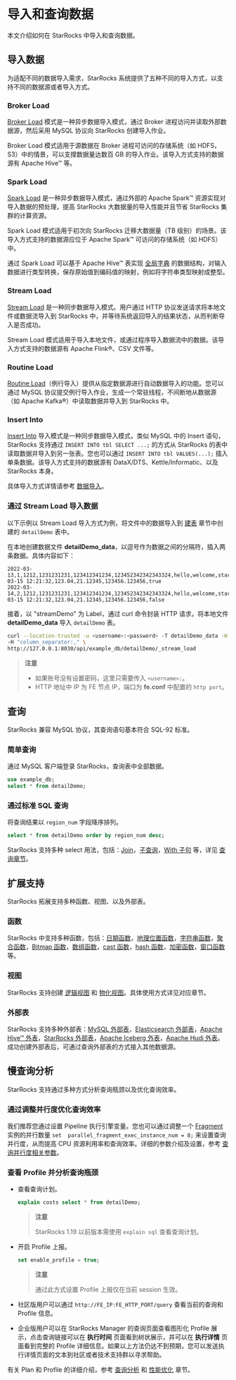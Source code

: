 # 导入和查询数据

本文介绍如何在 StarRocks 中导入和查询数据。

## 导入数据

为适配不同的数据导入需求，StarRocks 系统提供了五种不同的导入方式，以支持不同的数据源或者导入方式。

### Broker Load

[Broker Load](/loading/BrokerLoad.md) 模式是一种异步数据导入模式，通过 Broker 进程访问并读取外部数据源，然后采用 MySQL 协议向 StarRocks 创建导入作业。

Broker Load 模式适用于源数据在 Broker 进程可访问的存储系统（如 HDFS，S3）中的情景，可以支撑数据量达数百 GB 的导入作业。该导入方式支持的数据源有 Apache Hive™ 等。

### Spark Load

[Spark Load](/loading/SparkLoad.md) 是一种异步数据导入模式，通过外部的 Apache Spark™ 资源实现对导入数据的预处理，提高 StarRocks 大数据量的导入性能并且节省 StarRocks 集群的计算资源。

Spark Load 模式适用于初次向 StarRocks 迁移大数据量（TB 级别）的场景。该导入方式支持的数据源应位于 Apache Spark™ 可访问的存储系统（如 HDFS）中。

通过 Spark Load 可以基于 Apache Hive™ 表实现 [全局字典](/loading/SparkLoad.md) 的数据结构，对输入数据进行类型转换，保存原始值到编码值的映射，例如将字符串类型映射成整型。

### Stream Load

[Stream Load](/loading/StreamLoad.md) 是一种同步数据导入模式。用户通过 HTTP 协议发送请求将本地文件或数据流导入到 StarRocks 中，并等待系统返回导入的结果状态，从而判断导入是否成功。

Stream Load 模式适用于导入本地文件，或通过程序导入数据流中的数据。该导入方式支持的数据源有 Apache Flink®、CSV 文件等。

### Routine Load

[Routine Load](/loading/RoutineLoad.md)（例行导入）提供从指定数据源进行自动数据导入的功能。您可以通过 MySQL 协议提交例行导入作业，生成一个常驻线程，不间断地从数据源（如 Apache Kafka®）中读取数据并导入到 StarRocks 中。

### Insert Into

[Insert Into](/loading/InsertInto.md) 导入模式是一种同步数据导入模式，类似 MySQL 中的 Insert 语句，StarRocks 支持通过 `INSERT INTO tbl SELECT ...;` 的方式从 StarRocks 的表中读取数据并导入到另一张表。您也可以通过 `INSERT INTO tbl VALUES(...);` 插入单条数据。该导入方式支持的数据源有 DataX/DTS、Kettle/Informatic、以及 StarRocks 本身。

具体导入方式详情请参考 [数据导入](../loading/Loading_intro.md)。

### 通过 Stream Load 导入数据

以下示例以 Stream Load 导入方式为例，将文件中的数据导入到 [建表](/quick_start/Create_table.md) 章节中创建的 `detailDemo` 表中。

在本地创建数据文件 **detailDemo_data**，以逗号作为数据之间的分隔符，插入两条数据。具体内容如下：

```Plain Text
2022-03-13,1,1212,1231231231,123412341234,123452342342343324,hello,welcome,starrocks,2022-03-15 12:21:32,123.04,21.12345,123456.123456,true
2022-03-14,2,1212,1231231231,123412341234,123452342342343324,hello,welcome,starrocks,2022-03-15 12:21:32,123.04,21.12345,123456.123456,false
```

接着，以 "streamDemo" 为 Label，通过 curl 命令封装 HTTP 请求，将本地文件 **detailDemo_data** 导入 `detailDemo` 表。

```bash
curl --location-trusted -u <username>:<password> -T detailDemo_data -H "label: streamDemo" \
-H "column_separator:," \
http://127.0.0.1:8030/api/example_db/detailDemo/_stream_load
```

> **注意**
>
> - 如果账号没有设置密码，这里只需要传入 `<username>:`。
> - HTTP 地址中 IP 为 FE 节点 IP，端口为 **fe.conf** 中配置的 `http port`。

## 查询

StarRocks 兼容 MySQL 协议，其查询语句基本符合 SQL-92 标准。

### 简单查询

通过 MySQL 客户端登录 StarRocks，查询表中全部数据。

```sql
use example_db;
select * from detailDemo;
```

### 通过标准 SQL 查询

将查询结果以 `region_num` 字段降序排列。

```sql
select * from detailDemo order by region_num desc;
```

StarRocks 支持多种 select 用法，包括：[Join](/sql-reference/sql-statements/data-manipulation/SELECT.md#%E8%BF%9E%E6%8E%A5join)，[子查询](/sql-reference/sql-statements/data-manipulation/SELECT.md#子查询)，[With 子句](/sql-reference/sql-statements/data-manipulation/SELECT.md#with-子句) 等，详见 [查询章节](/sql-reference/sql-statements/data-manipulation/SELECT.md)。

## 扩展支持

StarRocks 拓展支持多种函数、视图、以及外部表。

### 函数

StarRocks 中支持多种函数，包括：[日期函数](/sql-reference/sql-functions/date-time-functions/convert_tz.md)，[地理位置函数](/sql-reference/sql-functions/spatial-functions/st_astext.md)，[字符串函数](/sql-reference/sql-functions/string-functions/append_trailing_char_if_absent.md)，[聚合函数](/sql-reference/sql-functions/aggregate-functions/approx_count_distinct.md)，[Bitmap 函数](/sql-reference/sql-functions/bitmap-functions/bitmap_and.md)，[数组函数](/sql-reference/sql-functions/array-functions/array_append.md)，[cast 函数](/sql-reference/sql-functions/cast.md)，[hash 函数](/sql-reference/sql-functions/hash-functions/murmur_hash3_32.md)，[加密函数](/sql-reference/sql-functions/crytographic-functions/md5.md)，[窗口函数](/sql-reference/sql-functions/Window_function.md) 等。

### 视图

StarRocks 支持创建 [逻辑视图](/sql-reference/sql-statements/data-definition/CREATE%20VIEW.md) 和 [物化视图](/using_starrocks/Materialized_view.md#物化视图)。具体使用方式详见对应章节。

### 外部表

StarRocks 支持多种外部表：[MySQL 外部表](/data_source/External_table.md#mysql-外部表)，[Elasticsearch 外部表](/data_source/External_table.md#elasticsearch-外部表)，[Apache Hive™ 外表](/data_source/External_table.md#hive-外表)，[StarRocks 外部表](/data_source/External_table.md#starrocks-外部表)，[Apache Iceberg 外表](/data_source/External_table.md#iceberg-外部表)，[Apache Hudi 外表](/data_source/External_table.md#apache-hudi-外表)。成功创建外部表后，可通过查询外部表的方式接入其他数据源。

## 慢查询分析

StarRocks 支持通过多种方式分析查询瓶颈以及优化查询效率。

### 通过调整并行度优化查询效率

我们推荐您通过设置 Pipeline 执行引擎变量。您也可以通过调整一个 [Fragment](/introduction/Features.md#mpp分布式执行框架) 实例的并行数量 `set  parallel_fragment_exec_instance_num = 8;` 来设置查询并行度，从而提高 CPU 资源利用率和查询效率。详细的参数介绍及设置，参考 [查询并行度相关参数](/administration/Query_management.md)。

### 查看 Profile 并分析查询瓶颈

- 查看查询计划。

  ```sql
  explain costs select * from detailDemo;
  ```

  > **注意**
  >
  > StarRocks 1.19 以前版本需使用 `explain sql` 查看查询计划。

- 开启 Profile 上报。

  ```sql
  set enable_profile = true;
  ```

  > **注意**
  >
  > 通过此方式设置 Profile 上报仅在当前 session 生效。

- 社区版用户可以通过 `http://FE_IP:FE_HTTP_PORT/query` 查看当前的查询和 Profile 信息。
- 企业版用户可以在 StarRocks Manager 的查询页面查看图形化 Profile 展示，点击查询链接可以在 **执行时间** 页面看到树状展示，并可以在 **执行详情** 页面看到完整的 Profile 详细信息。如果以上方法仍达不到预期，您可以发送执行详情页面的文本到社区或者技术支持群以寻求帮助。

有关 Plan 和 Profile 的详细介绍，参考 [查询分析](../administration/Query_planning.md) 和 [性能优化](../administration/Profiling.md) 章节。
